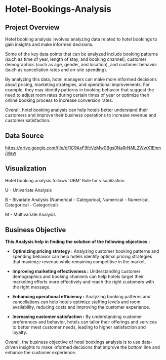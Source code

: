 # Hotel-Bookings-Analysis

## Project Overview
Hotel booking analysis involves analyzing data related to hotel bookings to gain insights and make informed decisions.

Some of the key data points that can be analyzed include booking patterns (such as time of year, length of stay, and booking channel), customer demographics (such as age, gender, and location), and customer behavior (such as cancellation rates and on-site spending).

By analyzing this data, hotel managers can make more informed decisions about pricing, marketing strategies, and operational improvements. For example, they may identify patterns in booking behavior that suggest the need to adjust room rates during certain times of year or optimize their online booking process to increase conversion rates.

Overall, hotel booking analysis can help hotels better understand their customers and improve their business operations to increase revenue and customer satisfaction.

## Data Source
https://drive.google.com/file/d/1C9AxF9fcVzMw0Bgs0NaRrNML2WwX1Ehm/view

## Visualization
Hotel booking analysis follows 'UBM' Rule for visualization.

U - Univariate Analysis

B - Bivariate Analysis (Numerical - Categorical, Numerical - Numerical, Categorical - Categorical)

M - Multivariate Analysis

## Business Objective

**This Analysis help in finding the solution of the following objectives :**

* **Optimizing pricing strategy :** Analyzing customer booking patterns and spending behavior can help hotels identify optimal pricing strategies that maximize revenue while remaining competitive in the market.

* **Improving marketing effectiveness :** Understanding customer demographics and booking channels can help hotels target their marketing efforts more effectively and reach the right customers with the right message.

* **Enhancing operational efficiency :** Analyzing booking patterns and cancellations can help hotels optimize staffing levels and room availability, reducing costs and improving the customer experience.

* **Increasing customer satisfaction :** By understanding customer preferences and behavior, hotels can tailor their offerings and services to better meet customer needs, leading to higher satisfaction and loyalty.


Overall, the business objective of hotel bookings analysis is to use data-driven insights to make informed decisions that improve the bottom line and enhance the customer experience.
